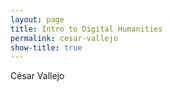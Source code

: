 ```yaml
---
layout: page
title: Intro to Digital Humanities
permalink: cesar-vallejo
show-title: true
---
```


César Vallejo
